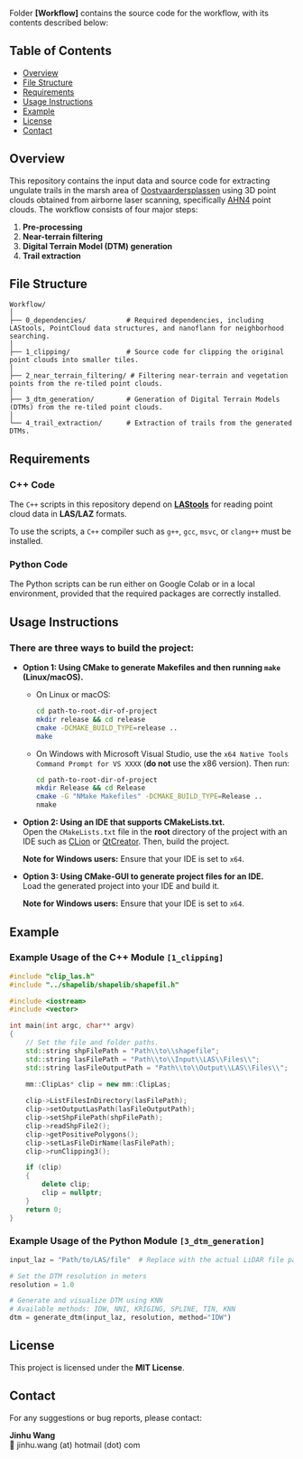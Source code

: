 Folder **[Workflow]** contains the source code for the workflow, with its contents described below:

## Table of Contents

- [Overview](#overview)
- [File Structure](#file-structure)
- [Requirements](#requirements)
- [Usage Instructions](#usage-instructions)
- [Example](#example)
- [License](#license)
- [Contact](#contact)

## Overview

This repository contains the input data and source code for extracting ungulate trails in the marsh area of [Oostvaardersplassen](https://www.staatsbosbeheer.nl/uit-in-de-natuur/locaties/oostvaardersplassen) using 3D point clouds obtained from airborne laser scanning, specifically [AHN4](https://www.arcgis.com/home/webscene/viewer.html?webscene=c6db29808aad459cbf6488cd96828e9a) point clouds. The workflow consists of four major steps:

1. **Pre-processing**  
2. **Near-terrain filtering**  
3. **Digital Terrain Model (DTM) generation**  
4. **Trail extraction**  

## File Structure

```plaintext
Workflow/
│
├── 0_dependencies/          # Required dependencies, including LAStools, PointCloud data structures, and nanoflann for neighborhood searching.
│
├── 1_clipping/              # Source code for clipping the original point clouds into smaller tiles.
│
├── 2_near_terrain_filtering/ # Filtering near-terrain and vegetation points from the re-tiled point clouds.
│
├── 3_dtm_generation/        # Generation of Digital Terrain Models (DTMs) from the re-tiled point clouds.
│
└── 4_trail_extraction/      # Extraction of trails from the generated DTMs.
```

## Requirements

### C++ Code

The `C++` scripts in this repository depend on **[LAStools](https://lastools.github.io/)** for reading point cloud data in **LAS/LAZ** formats.

To use the scripts, a `C++` compiler such as `g++`, `gcc`, `msvc`, or `clang++` must be installed.

### Python Code

The Python scripts can be run either on Google Colab or in a local environment, provided that the required packages are correctly installed.

## Usage Instructions 

### There are three ways to build the project:

- **Option 1: Using CMake to generate Makefiles and then running `make` (Linux/macOS).**

  - On Linux or macOS:
    ```sh
    cd path-to-root-dir-of-project
    mkdir release && cd release
    cmake -DCMAKE_BUILD_TYPE=release ..
    make
    ```
  - On Windows with Microsoft Visual Studio, use the `x64 Native Tools Command Prompt for VS XXXX` (**do not** use the x86 version). Then run:
    ```sh
    cd path-to-root-dir-of-project
    mkdir Release && cd Release
    cmake -G "NMake Makefiles" -DCMAKE_BUILD_TYPE=Release ..
    nmake
    ```

- **Option 2: Using an IDE that supports CMakeLists.txt.**  
  Open the `CMakeLists.txt` file in the **root** directory of the project with an IDE such as [CLion](https://www.jetbrains.com/clion/) or [QtCreator](https://www.qt.io/product). Then, build the project.  

  **Note for Windows users:** Ensure that your IDE is set to `x64`.  

- **Option 3: Using CMake-GUI to generate project files for an IDE.**  
  Load the generated project into your IDE and build it.  

  **Note for Windows users:** Ensure that your IDE is set to `x64`.  

## Example 

### Example Usage of the C++ Module `[1_clipping]`

```cpp
#include "clip_las.h"
#include "../shapelib/shapelib/shapefil.h"

#include <iostream>
#include <vector>

int main(int argc, char** argv)
{
    // Set the file and folder paths.
    std::string shpFilePath = "Path\\to\\shapefile";
    std::string lasFilePath = "Path\\to\\Input\\LAS\\Files\\";
    std::string lasFileOutputPath = "Path\\to\\Output\\LAS\\Files\\";

    mm::ClipLas* clip = new mm::ClipLas;
    
    clip->ListFilesInDirectory(lasFilePath);
    clip->setOutputLasPath(lasFileOutputPath);
    clip->setShpFilePath(shpFilePath);
    clip->readShpFile2();
    clip->getPositivePolygons(); 
    clip->setLasFileDirName(lasFilePath);
    clip->runClipping3(); 

    if (clip)
    {
        delete clip;
        clip = nullptr;
    }
    return 0;
}
```

### Example Usage of the Python Module `[3_dtm_generation]`

```python
input_laz = "Path/to/LAS/file"  # Replace with the actual LiDAR file path

# Set the DTM resolution in meters
resolution = 1.0 

# Generate and visualize DTM using KNN
# Available methods: IDW, NNI, KRIGING, SPLINE, TIN, KNN
dtm = generate_dtm(input_laz, resolution, method="IDW")
``` 

## License

This project is licensed under the **MIT License**.

## Contact

For any suggestions or bug reports, please contact:

**Jinhu Wang**  
📧 jinhu.wang (at) hotmail (dot) com  
